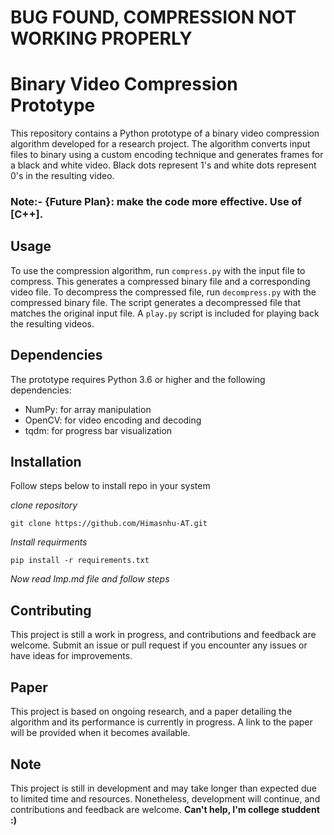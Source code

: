 # BUG FOUND, COMPRESSION NOT WORKING PROPERLY

# Binary Video Compression Prototype

This repository contains a Python prototype of a binary video compression algorithm developed for a research project. The algorithm converts input files to binary using a custom encoding technique and generates frames for a black and white video. Black dots represent 1's and white dots represent 0's in the resulting video.

### **Note**:- {Future Plan}: make the code more effective. Use of [**C++**].

## Usage

To use the compression algorithm, run `compress.py` with the input file to compress. This generates a compressed binary file and a corresponding video file. To decompress the compressed file, run `decompress.py` with the compressed binary file. The script generates a decompressed file that matches the original input file. A `play.py` script is included for playing back the resulting videos.

## Dependencies

The prototype requires Python 3.6 or higher and the following dependencies:

- NumPy: for array manipulation
- OpenCV: for video encoding and decoding
- tqdm: for progress bar visualization

## Installation

Follow steps below to install repo in your system

*clone repository*
```
git clone https://github.com/Himasnhu-AT.git
```

*Install requirments*
```
pip install -r requirements.txt
```

*Now read Imp.md file and follow steps*

## Contributing

This project is still a work in progress, and contributions and feedback are welcome. Submit an issue or pull request if you encounter any issues or have ideas for improvements.

## Paper

This project is based on ongoing research, and a paper detailing the algorithm and its performance is currently in progress. A link to the paper will be provided when it becomes available.

## Note

This project is still in development and may take longer than expected due to limited time and resources. Nonetheless, development will continue, and contributions and feedback are welcome.  **Can't help, I'm college studdent :)**
